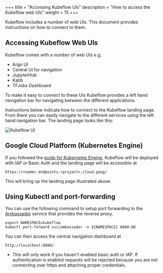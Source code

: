 +++
title = "Accessing Kubeflow UIs"
description = "How to access the Kubeflow web UIs"
weight = 15
+++

Kubeflow includes a number of web UIs. This document provides instructions on
how to connect to them.

## Accessing Kubeflow Web UIs

Kubeflow comes with a number of web UIs e.g.

* Argo UI
* Central UI for navigation
* JupyterHub
* Katib
* TFJobs Dashboard

To make it easy to connect to these UIs Kubeflow provides a left hand navigation
bar for navigating between the different applications.

Instructions below indicate how to connect to the Kubeflow landing page. From
there you can easily navigate to the different services using the left hand navigation
bar. The landing page looks like this:

<img src="/docs/images/central-ui.png" 
  alt="Kubeflow UI"
  class="mt-3 mb-3 border border-info rounded">


## Google Cloud Platform (Kubernetes Engine)

If you followed the [guide for Kubernetes Engine](/docs/started/getting-started-gke), Kubeflow will be deployed with
IAP or Basic Auth and the landing page will be accessible at

```
https://<name>.endpoints.<project>.cloud.goog/
```

This will bring up the landing page illustrated above.

## Using Kubectl and port-forwarding

You can use the following command to setup port forwarding to the
[Ambassador](https://www.getambassador.io/) service that provides the reverse proxy.

```
export NAMESPACE=kubeflow
kubectl port-forward svc/ambassador -n ${NAMESPACE} 8080:80
```

You can then access the central navigation dashboard at

```
http://localhost:8080/
```

* This will only work if you haven't enabled basic auth or IAP. If authentication is enabled requests will be rejected
  because you are not connecting over https and attaching proper credentials.